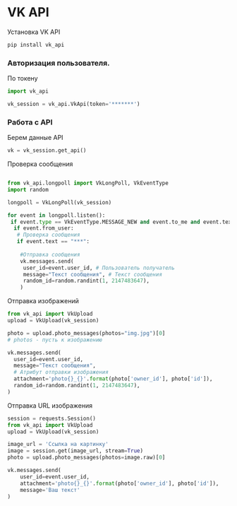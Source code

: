 # VK API
Установка VK API
```Bash
pip install vk_api
```
### Авторизация пользователя.

По токену
```python
import vk_api

vk_session = vk_api.VkApi(token='*******')
```

### Работа с API

Берем данные API
```python
vk = vk_session.get_api()
```

Проверка сообщения
```python

from vk_api.longpoll import VkLongPoll, VkEventType
import random

longpoll = VkLongPoll(vk_session)

for event in longpoll.listen():
 if event.type == VkEventType.MESSAGE_NEW and event.to_me and event.text:
  if event.from_user:
   # Проверка сообщения
   if event.text == "***":
			
    #Отправка сообщения
    vk.messages.send(
     user_id=event.user_id, # Пользователь получатель
     message="Текст сообщения", # Текст сообщения
     random_id=random.randint(1, 2147483647),
    )
```

Отправка изображений
```python
from vk_api import VkUpload 
upload = VkUpload(vk_session)

photo = upload.photo_messages(photos="img.jpg")[0]
# photos - пусть к изображению

vk.messages.send(
  user_id=event.user_id,
  message="Текст сообщения",
  # Атрибут отправки изображения
  attachment='photo{}_{}'.format(photo['owner_id'], photo['id']),
  random_id=random.randint(1, 2147483647),
)
```

Отправка URL изображения
```python
session = requests.Session()
from vk_api import VkUpload 
upload = VkUpload(vk_session)

image_url = 'Ссылка на картинку'
image = session.get(image_url, stream=True)
photo = upload.photo_messages(photos=image.raw)[0]

vk.messages.send(
    user_id=event.user_id,
    attachment='photo{}_{}'.format(photo['owner_id'], photo['id']),
    message='Ваш текст'
)
```
